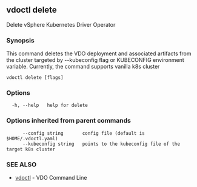 ## vdoctl delete

Delete vSphere Kubernetes Driver Operator

### Synopsis

This command deletes the VDO deployment and associated artifacts from the cluster targeted by --kubeconfig flag or KUBECONFIG environment variable.
Currently, the command supports vanilla k8s cluster

```
vdoctl delete [flags]
```

### Options

```
  -h, --help   help for delete
```

### Options inherited from parent commands

```
      --config string       config file (default is $HOME/.vdoctl.yaml)
      --kubeconfig string   points to the kubeconfig file of the target k8s cluster
```

### SEE ALSO

* [vdoctl](vdoctl.md)	 - VDO Command Line

